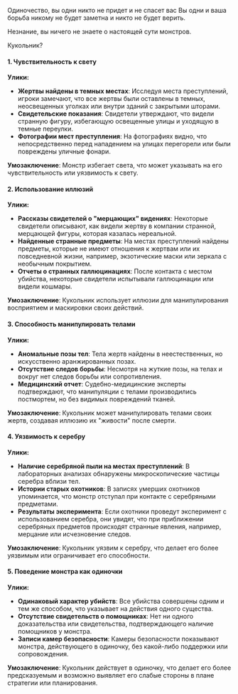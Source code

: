 Одиночество, вы одни никто не придет и не спасет вас
Вы одни и ваша борьба никому не будет заметна и никто не будет верить.

Незнание, вы ничего не знаете о настоящей сути монстров.

Кукольник? 

#### 1. **Чувствительность к свету**

**Улики:**

- **Жертвы найдены в темных местах**: Исследуя места преступлений, игроки замечают, что все жертвы были оставлены в темных, неосвещенных уголках или внутри зданий с закрытыми шторами.
- **Свидетельские показания**: Свидетели утверждают, что видели странную фигуру, избегающую освещенные улицы и уходящую в темные переулки.
- **Фотографии мест преступления**: На фотографиях видно, что непосредственно перед нападением на улицах перегорели или были повреждены уличные фонари.

**Умозаключение**: Монстр избегает света, что может указывать на его чувствительность или уязвимость к свету.

#### 2. **Использование иллюзий**

**Улики:**

- **Рассказы свидетелей о "мерцающих" видениях**: Некоторые свидетели описывают, как видели жертву в компании странной, мерцающей фигуры, которая казалась нереальной.
- **Найденные странные предметы**: На местах преступлений найдены предметы, которые не имеют отношения к жертвам или их повседневной жизни, например, экзотические маски или зеркала с необычным покрытием.
- **Отчеты о странных галлюцинациях**: После контакта с местом убийства, некоторые свидетели испытывали галлюцинации или видели кошмары.

**Умозаключение**: Кукольник использует иллюзии для манипулирования восприятием и маскировки своих действий.

#### 3. **Способность манипулировать телами**

**Улики:**

- **Аномальные позы тел**: Тела жертв найдены в неестественных, но искусственно аранжированных позах.
- **Отсутствие следов борьбы**: Несмотря на жуткие позы, на телах и вокруг нет следов борьбы или сопротивления.
- **Медицинский отчет**: Судебно-медицинские эксперты подтверждают, что манипуляции с телами производились постмортем, но без видимых повреждений тканей.

**Умозаключение**: Кукольник может манипулировать телами своих жертв, создавая иллюзию их "живости" после смерти.

#### 4. **Уязвимость к серебру**

**Улики:**

- **Наличие серебряной пыли на местах преступлений**: В лабораторных анализах обнаружены микроскопические частицы серебра вблизи тел.
- **Истории старых охотников**: В записях умерших охотников упоминается, что монстр отступал при контакте с серебряными предметами.
- **Результаты эксперимента**: Если охотники проведут эксперимент с использованием серебра, они увидят, что при приближении серебряных предметов происходят странные явления, например, мерцание или исчезновение следов.

**Умозаключение**: Кукольник уязвим к серебру, что делает его более уязвимым или ограничивает его способности.

#### 5. **Поведение монстра как одиночки**

**Улики:**

- **Одинаковый характер убийств**: Все убийства совершены одним и тем же способом, что указывает на действия одного существа.
- **Отсутствие свидетельств о помощниках**: Нет ни одного доказательства или свидетельства, подтверждающего наличие помощников у монстра.
- **Записи камер безопасности**: Камеры безопасности показывают монстра, действующего в одиночку, без какой-либо поддержки или сопровождения.

**Умозаключение**: Кукольник действует в одиночку, что делает его более предсказуемым и возможно выявляет его слабые стороны в плане стратегии или планирования.